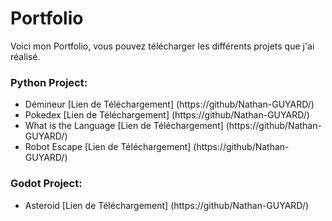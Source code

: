 # Portfolio
Voici mon Portfolio, vous pouvez télécharger les différents projets que j'ai réalisé.
### Python Project:
- Démineur [Lien de Téléchargement] (https://github/Nathan-GUYARD/)
- Pokedex [Lien de Téléchargement] (https://github/Nathan-GUYARD/)
- What is the Language [Lien de Téléchargement] (https://github/Nathan-GUYARD/)
- Robot Escape [Lien de Téléchargement] (https://github/Nathan-GUYARD/)

### Godot Project:
- Asteroid [Lien de Téléchargement] (https://github/Nathan-GUYARD/)
